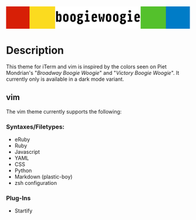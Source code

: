 ![boogiewoogie](/media/boogiewoogieheader.png)

# Description
This theme for iTerm and vim is inspired by the colors seen on Piet Mondrian's "*Broadway Boogie Woogie*" and "*Victory Boogie Woogie*". It
currently only is available in a dark mode variant. 

## vim
The vim theme currently supports the following:

### Syntaxes/Filetypes:
* eRuby
* Ruby
* Javascript
* YAML
* CSS
* Python
* Markdown (plastic-boy)
* zsh configuration

### Plug-Ins
* Startify
